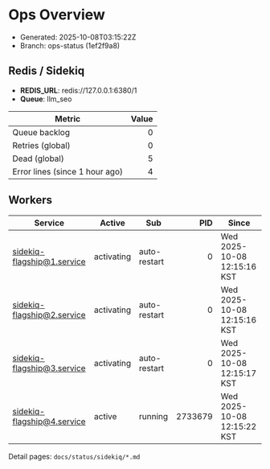 # Ops Overview

- Generated: 2025-10-08T03:15:22Z
- Branch: ops-status (1ef2f9a8)

## Redis / Sidekiq
- **REDIS_URL**: redis://127.0.0.1:6380/1
- **Queue**: llm_seo

| Metric | Value |
|---|---:|
| Queue backlog | 0 |
| Retries (global) | 0 |
| Dead (global) | 5 |
| Error lines (since 1 hour ago) | 4 |

## Workers
| Service | Active | Sub | PID | Since |
|---|---|---|---:|---|
| sidekiq-flagship@1.service | activating | auto-restart | 0 | Wed 2025-10-08 12:15:16 KST |
| sidekiq-flagship@2.service | activating | auto-restart | 0 | Wed 2025-10-08 12:15:16 KST |
| sidekiq-flagship@3.service | activating | auto-restart | 0 | Wed 2025-10-08 12:15:17 KST |
| sidekiq-flagship@4.service | active | running | 2733679 | Wed 2025-10-08 12:15:22 KST |

Detail pages: `docs/status/sidekiq/*.md`

